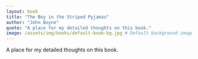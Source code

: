 ```yaml
---
layout: book
title: "The Boy in the Striped Pyjamas"
author: "John Boyne"
quote: "A place for my detailed thoughts on this book."
image: /assets/img/books/default-book-bg.jpg # Default background image
---
```


A place for my detailed thoughts on this book.

